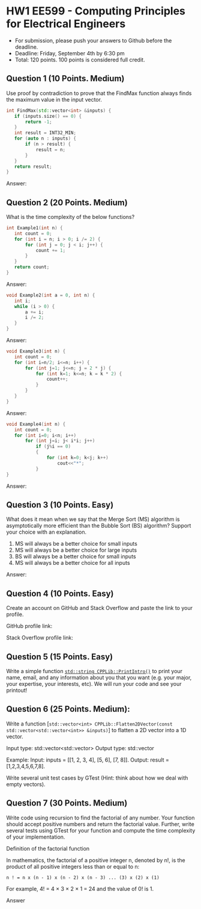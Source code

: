 
# HW1 EE599 - Computing Principles for Electrical Engineers

- For submission, please push your answers to Github before the deadline.
- Deadline: Friday, September 4th by 6:30 pm
- Total: 120 points. 100 points is considered full credit.

## Question 1 (10 Points. Medium)
Use proof by contradiction to prove that the FindMax function always finds the maximum value in the input vector.
```cpp
int FindMax(std::vector<int> &inputs) {
   if (inputs.size() == 0) {
       return -1;
   }
   int result = INT32_MIN;
   for (auto n : inputs) {
       if (n > result) {
           result = n;
       }
   }
   return result;
}
```
Answer: 

## Question 2 (20 Points. Medium)
What is the time complexity of the below functions?

```cpp
int Example1(int n) {
   int count = 0;
   for (int i = n; i > 0; i /= 2) {
       for (int j = 0; j < i; j++) {
           count += 1;
       }
   }
   return count;
}
```
Answer:
```cpp
void Example2(int a = 0, int n) {
   int i;
   while (i > 0) {
       a += i;
       i /= 2;
   }
}
```
Answer:
```cpp
void Example3(int n) {
   int count = 0;
   for (int i=n/2; i<=n; i++) {
       for (int j=1; j<=n; j = 2 * j) {
           for (int k=1; k<=n; k = k * 2) {
               count++;
           }
       }
   }
}
```
Answer:
```cpp
void Example4(int n) {
   int count = 0;
   for (int i=0; i<n; i++)
       for (int j=i; j< i*i; j++)
           if (j%i == 0)
           {
               for (int k=0; k<j; k++)
                   cout<<"*";
           }
}
```
Answer:

## Question 3 (10 Points. Easy)
What does it mean when we say that the Merge Sort (MS) algorithm is asymptotically more efficient than the Bubble Sort (BS) algorithm? Support your choice with an explanation. 
1. MS will always be a better choice for small inputs
2. MS will always be a better choice for large inputs
3. BS will always be a better choice for small inputs
4. MS will always be a better choice for all inputs

Answer:

## Question 4 (10 Points. Easy)
Create an account on GitHub and Stack Overflow and paste the link to your profile.

GitHub profile link:

Stack Overflow profile link:

## Question 5 (15 Points. Easy)
Write a simple function [```std::string CPPLib::PrintIntro()```](src/lib/cpplib.cc) to print your name, email, and any information about you that you want (e.g. your major, your expertise, your interests, etc).
We will run your code and see your printout!


## Question 6 (25 Points. Medium):
 Write a function [```std::vector<int> CPPLib::Flatten2DVector(const std::vector<std::vector<int>> &inputs)```] to flatten a 2D vector into a 1D vector.

Input type: std::vector<std::vector<int>>
Output type: std::vector<int>

Example: 
Input: inputs = [[1, 2, 3, 4], [5, 6], [7, 8]].
Output: result = [1,2,3,4,5,6,7,8].

Write several unit test cases by GTest (Hint: think about how we deal with empty vectors).

## Question 7 (30 Points. Medium)
Write code using recursion to find the factorial of any number. Your function should accept positive numbers and return the factorial value. Further, write several tests using GTest for your function and compute the time complexity of your implementation.

Definition of the factorial function

In mathematics, the factorial of a positive integer n, denoted by n!, is the product of all positive integers less than or equal to n:

```
n ! = n x (n - 1) x (n - 2) x (n - 3) ... (3) x (2) x (1)
```
For example, 4! = 4 × 3 × 2 × 1 = 24 and the value of 0! is 1.

Answer
